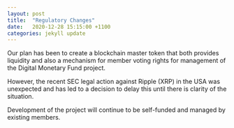 ```yaml
---
layout: post
title:  "Regulatory Changes"
date:   2020-12-28 15:15:00 +1100
categories: jekyll update
---
```


Our plan has been to create a blockchain master token that both provides liquidity and also a mechanism for member voting rights for management of the Digital Monetary Fund project.

However, the recent SEC legal action against Ripple (XRP) in the USA was unexpected and has led to a decision to delay this until there is clarity of the situation. 

Development of the project will continue to be self-funded and managed by existing members.

